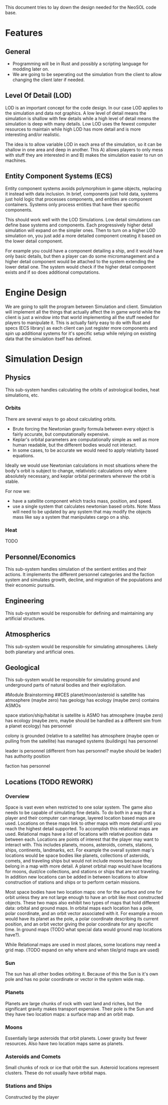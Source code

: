 This document tries to lay down the design needed for the NeoSOL code base.

# Features
## General
* Programming will be in Rust and possibly a scripting language for modding later on.
* We are going to be seperating out the simulation from the client to allow changing the client later if needed.


## Level Of Detail (LOD)

LOD is an important concept for the code design. In our case LOD applies to the simulation and data not graphics. A low level of detail means the simulation is shallow with few details while a high level of detail means the simulation is deep with many details. Low LOD uses the fewest computer resources to maintain while high LOD has more detail and is more interesting and/or realistic.

The idea is to allow variable LOD in each area of the simulation, so it can be shallow in one area and deep in another. This A) allows players to only mess with stuff they are interested in and B) makes the simulation easier to run on machines.

## Entity Component Systems (ECS)
Entity component systems avoids polymorphism in game objects, replacing it instead with data inclusion. In brief, components just hold data, systems just hold logic that processes components, and entities are component containers. Systems only process entities that have their specific components.

This should work well with the LOD Simulations. Low detail simulations can define base systems and components. Each progressively higher detail simulation will expand on the simpler ones. Then to turn on a higher LOD simulation on, you just add a more detailed component creating it based on the lower detail component.

For example you could have a component detailing a ship, and it would have only basic details, but then a player can do some micromanagement and a higher detail component would be attached to the system extending the lower detail one. The system would check if the higher detail component exists and if so does additional computations.


# Engine Design

We are going to split the program between Simulation and client. Simulation will implement all the things that actually affect the in game world while the client is just a window into that world implementing all the stuff needed for players to manipulate it. This is actually fairly easy to do with Rust and specs (ECS library) as each client can just register more components and spin up additional systems for it's specific setup while relying on existing data that the simulation itself has defined.


# Simulation Design

## Physics
This sub-system handles calculating the orbits of astrological bodies, heat simulations, etc. 

### Orbits
There are several ways to go about calculating orbits. 
* Brute forcing the Newtonian gravity formula between every object is fairly accurate, but computationally expensive.
* Keplar's orbital parameters are computationally simple as well as more human readable, but the different bodies would not interact.
* In some cases, to be accurate we would need to apply relativity based equations.

Ideally we would use Newtonian calculations in most situations where the body's orbit is subject to change, relativistic calculations only where absolutely necessary, and keplar orbital perimeters wherever the orbit is stable.

For now we:
* have a satellite component which tracks mass, position, and speed. 
* use a single system that calculates newtonian based orbits.
Note: Mass will need to be updated by any system that may modify the objects mass like say a system that manipulates cargo on a ship.


### Heat
TODO



## Personnel/Economics
This sub-system handles simulation of the sentient entities and their actions. It implements the different personnel categories and the faction system and simulates growth, decline, and migration of the populations and their economic pursuits.

## Engineering
This sub-system would be responsible for defining and maintaining any artificial structures.


## Atmospherics
This sub-system would be responsible for simulating atmospheres. Likely both planetary and artificial ones.

## Geological
This sub-system would be responsible for simulating ground and underground parts of natural bodies and their exploitation.

#Module Brainstorming
##CES
planet/moon/asteroid
   is satellite
   has atmosphere (maybe zero)
   has geology
   has ecology (maybe zero)
   contains ASMOs
   
space station/ship/habitat
    is satellite
    is ASMO 
    has atmosphere (maybe zero)
    has ecology (maybe zero, maybe should be handled as a different sim from a planet ecology)
    has personnel

colony
    is grounded (relative to a satellite)
    has atmosphere (maybe open or pulling from the satellite)
    has managed systems (buildings)
    has personnel

leader
    is personnel (different from has personnel? maybe should be leader)
    has authority position

faction
    has personnel
   







## Locations (TODO REWORK)

### Overview 
Space is vast even when restricted to one solar system. The game also needs to be capable of simulating fine details. To do both in a way that a player and their computer can manage, layered location based maps are used. Locations on these maps link to other maps with more detail until you reach the highest detail supported. To accomplish this relational maps are used. Relational maps have a list of locations with relative position data between each. Locations are points of interest that the player may want to interact with. This includes planets, moons, asteroids, comets, stations, ships, continents, landmarks, ect. For example the overall system map's locations would be space bodies like planets, collections of asteroids, comets, and traveling ships but would not include moons because they belong in a map with more detail. A planet orbital map would have locations for moons, dust/ice collections, and stations or ships that are not traveling. In addition new locations can be added in between locations to allow construction of stations and ships or to perform certain missions.

Most space bodies have two location maps: one for the surface and one for orbit unless they are not large enough to have an orbit like most constructed objects. These two maps also exhibit two types of maps that hold different data: orbital and ground maps. In orbital maps each location has a pole, polar coordinate, and an orbit vector associated with it. For example a moon would have its planet as the pole, a polar coordinate describing its current position, and an orbit vector giving the polar coordinate for any specific time. In ground maps (TODO what special data would ground map locations have?).

While Relational maps are used in most places, some locations may need a grid map. (TODO expand on why where and when tile/grid maps are used)

### Sun
The sun has all other bodies orbiting it. Because of this the Sun is it's own pole and has no polar coordinate or vector in the system wide map.

### Planets
Planets are large chunks of rock with vast land and riches, but the significant gravity makes transport expensive. Their pole is the Sun and they have two location maps: a surface map and an orbit map.

### Moons
Essentially large asteroids that orbit planets. Lower gravity but fewer resources. Also have two location maps same as planets.

### Asteroids and Comets
Small chunks of rock or ice that orbit the sun. Asteroid locations represent clusters. These do not usually have orbital maps. 

### Stations and Ships
Constructed by the player
